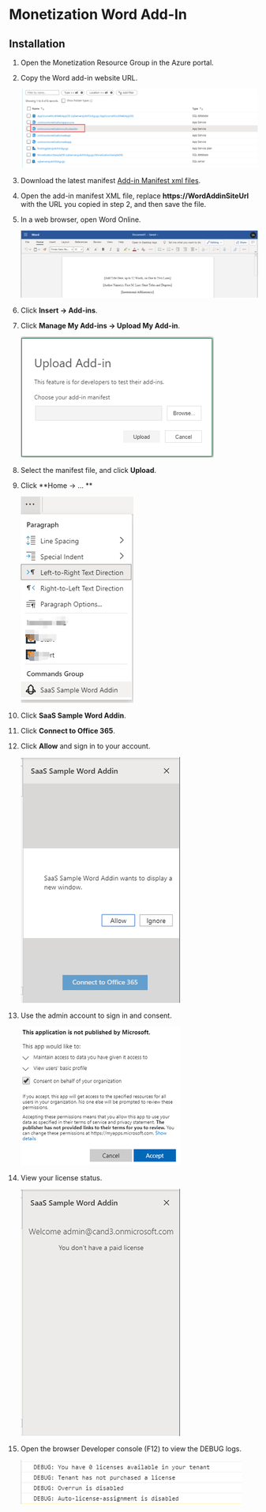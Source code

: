 # Monetization Word Add-In

## Installation

1. Open the Monetization Resource Group in the Azure portal.

2. Copy the Word add-in website URL.

   ![image-AddInWebSiteUrl](Images/1.png)

3. Download the latest manifest [Add-in Manifest xml files](WordAddInManifest.xml).

4. Open the add-in manifest XML file, replace **https://WordAddinSiteUrl** with the URL you copied in step 2, and then save the file.

5. In a web browser, open Word Online.

   ![image-NewMessage](Images/16.png)

6. Click **Insert -> Add-ins**.

7. Click **Manage My Add-ins -> Upload My Add-in**.

   ![image-NewMessage](Images/17.png)

8. Select the manifest file, and click **Upload**.

9. Click **Home -> ... **

   ![image-button](Images/18.png)

10. Click **SaaS Sample Word Addin**.

11. Click **Connect to Office 365**.

12. Click **Allow** and sign in to your account.

    ![image-openAddIn2](Images/20.png)

13. Use the admin account to sign in and consent.

    ![image-openAddIn3](Images/15.png)

14. View your license status.

    ![image-openAddIn3](Images/21.png)

15. Open the browser Developer console (F12) to view the DEBUG logs.

    

    ![image-openAddIn4](Images/14.png)
